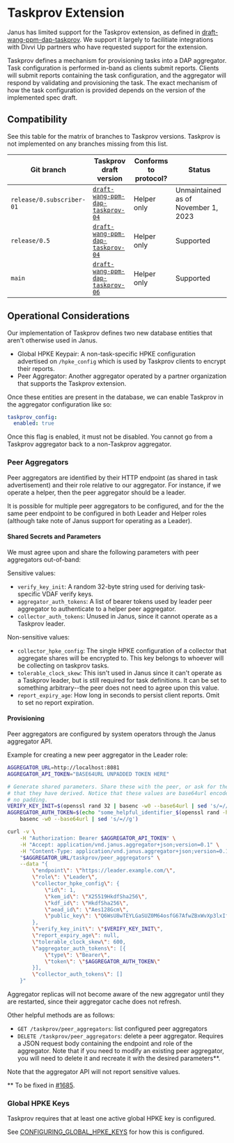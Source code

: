 # Taskprov Extension

Janus has limited support for the Taskprov extension, as defined in
[draft-wang-ppm-dap-taskprov][1]. We support it largely to facilitiate
integrations with Divvi Up partners who have requested support for the extension.

Taskprov defines a mechanism for provisioning tasks into a DAP aggregator. Task
configuration is performed in-band as clients submit reports. Clients will submit
reports containing the task configuration, and the aggregator will respond by
validating and provisioning the task. The exact mechanism of how the task
configuration is provided depends on the version of the implemented spec draft.

[1]: https://datatracker.ietf.org/doc/draft-wang-ppm-dap-taskprov/

## Compatibility

See this table for the matrix of branches to Taskprov versions. Taskprov is not
implemented on any branches missing from this list.

| Git branch | Taskprov draft version | Conforms to protocol? | Status |
| ---------- | ------------- | --------------------- | ------ |
| `release/0.subscriber-01` | [`draft-wang-ppm-dap-taskprov-04`][2] | Helper only | Unmaintained as of November 1, 2023 |
| `release/0.5` | [`draft-wang-ppm-dap-taskprov-04`][2] | Helper only | Supported |
| `main` | [`draft-wang-ppm-dap-taskprov-06`][2] | Helper only | Supported |

[2]: https://datatracker.ietf.org/doc/draft-wang-ppm-dap-taskprov/06/

## Operational Considerations

Our implementation of Taskprov defines two new database entities that aren't
otherwise used in Janus.

- Global HPKE Keypair: A non-task-specific HPKE configuration advertised on
  `/hpke_config` which is used by Taskprov clients to encrypt their reports.
- Peer Aggregator: Another aggregator operated by a partner organization that
  supports the Taskprov extension.

Once these entities are present in the database, we can enable Taskprov in
the aggregator configuration like so:
```yaml
taskprov_config:
  enabled: true
```

Once this flag is enabled, it must not be disabled. You cannot go from a Taskprov
aggregator back to a non-Taskprov aggregator.

### Peer Aggregators

Peer aggregators are identified by their HTTP endpoint (as shared in task
advertisement) and their role relative to our aggregator. For instance, if we
operate a helper, then the peer aggregator should be a leader.

It is possible for multiple peer aggregators to be configured, and for the the
same peer endpoint to be configured in both Leader and Helper roles (although
take note of Janus support for operating as a Leader).

#### Shared Secrets and Parameters

We must agree upon and share the following parameters with peer aggregators 
out-of-band:

Sensitive values:
- `verify_key_init`: A random 32-byte string used for deriving task-specific VDAF
  verify keys.
- `aggregator_auth_tokens`: A list of bearer tokens used by leader peer aggregator
  to authenticate to a helper peer aggregator.
- `collector_auth_tokens`: Unused in Janus, since it cannot operate as a Taskprov
  leader.

Non-sensitive values:
- `collector_hpke_config`: The single HPKE configuration of a collector that
  aggregate shares will be encrypted to. This key belongs to whoever will be
  collecting on taskprov tasks.
- `tolerable_clock_skew`: This isn't used in Janus since it can't operate as a
  Taskprov leader, but is still required for task definitions. It can be set to
  something arbitrary--the peer does not need to agree upon this value.
- `report_expiry_age`: How long in seconds to persist client reports. Omit to
  set no report expiration.

#### Provisioning

Peer aggregators are configured by system operators through the Janus aggregator
API.

Example for creating a new peer aggregator in the Leader role:
```bash
AGGREGATOR_URL=http://localhost:8081
AGGREGATOR_API_TOKEN="BASE64URL UNPADDED TOKEN HERE"

# Generate shared parameters. Share these with the peer, or ask for the values
# that they have derived. Notice that these values are base64url encoded with
# no padding.
VERIFY_KEY_INIT=$(openssl rand 32 | basenc -w0 --base64url | sed 's/=//g')
AGGREGATOR_AUTH_TOKEN=$(echo "some_helpful_identifier_$(openssl rand -hex 32)" | 
    basenc -w0 --base64url | sed 's/=//g')

curl -v \
    -H "Authorization: Bearer $AGGREGATOR_API_TOKEN" \
    -H "Accept: application/vnd.janus.aggregator+json;version=0.1" \
    -H "Content-Type: application/vnd.janus.aggregator+json;version=0.1" \
    "$AGGREGATOR_URL/taskprov/peer_aggregators" \
    --data "{
        \"endpoint\": \"https://leader.example.com/\",
        \"role\": \"Leader\",
        \"collector_hpke_config\": {
            \"id\": 1,
            \"kem_id\": \"X25519HkdfSha256\",
            \"kdf_id\": \"HkdfSha256\",
            \"aead_id\": \"Aes128Gcm\",
            \"public_key\": \"Q6WsU8wTEYLGaSUZ0M64osfG67AfwZBxWvXp3lxIfxQ\"
        },
        \"verify_key_init\": \"$VERIFY_KEY_INIT\",
        \"report_expiry_age\": null,
        \"tolerable_clock_skew\": 600,
        \"aggregator_auth_tokens\": [{
            \"type\": \"Bearer\",
            \"token\": \"$AGGREGATOR_AUTH_TOKEN\"
        }],
        \"collector_auth_tokens\": []
    }"
```

Aggregator replicas will not become aware of the new aggregator until they are
restarted, since their aggregator cache does not refresh.

Other helpful methods are as follows:
- `GET /taskprov/peer_aggregators`: list configured peer aggregators
- `DELETE /taskprov/peer_aggregators`: delete a peer aggregator. Requires a JSON
  request body containing the endpoint and role of the aggregator. Note that if
  you need to modify an existing peer aggregator, you will need to delete it and
  recreate it with the desired parameters**.

Note that the aggregator API will not report sensitive values.

** To be fixed in [#1685](https://github.com/divviup/janus/issues/1685).

### Global HPKE Keys

Taskprov requires that at least one active global HPKE key is configured.

See [CONFIGURING_GLOBAL_HPKE_KEYS](CONFIGURING_GLOBAL_HPKE_KEYS.md) for how this
is configured.